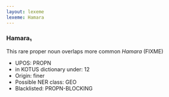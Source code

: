 ```yaml
---
layout: lexeme
lexeme: Hamara
---
```


###  Hamara₁

This rare proper noun overlaps more common *Hamara* (FIXME)
* UPOS:  PROPN
* in KOTUS dictionary under:  12
* Origin:  finer
* Possible NER class:  GEO
* Blacklisted:  PROPN-BLOCKING

